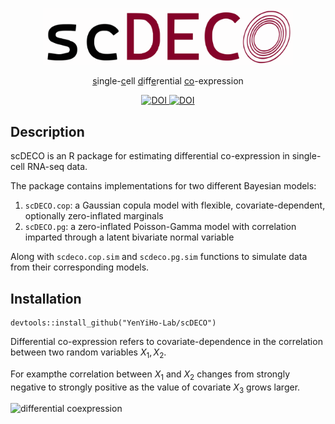 <p align="center">
  <img src="./images/scdeco_logo.svg" alt="scDECO logo" width="400">
</p>

<p align="center">
  <align="center"><ins>s</ins>ingle-<ins>c</ins>ell <ins>d</ins>iff<ins>e</ins>rential <ins>co</ins>-expression
</p>

<div align="center">
  <a href="https://doi.org/10.1111/biom.13701">
    <img src="https://img.shields.io/badge/DOI-doi.org%2F10.1111%2Fbiom.13701-blue" alt="DOI">
  </a>
  <a href="https://doi.org/10.1111/biom.13457">
    <img src="https://img.shields.io/badge/DOI-doi.org%2F10.1111%2Fbiom.13457-blue" alt="DOI">
  </a>
</div>





## Description

scDECO is an R package for estimating differential co-expression in single-cell RNA-seq data. 

The package contains implementations for two different Bayesian models:
1. `scDECO.cop`: a Gaussian copula model with flexible, covariate-dependent, optionally zero-inflated marginals
2. `scDECO.pg`: a zero-inflated Poisson-Gamma model with correlation imparted through a latent bivariate normal variable

Along with `scdeco.cop.sim` and `scdeco.pg.sim` functions to simulate data from their corresponding models.


## Installation

```{r, eval=FALSE, message=FALSE, warning=FALSE}
devtools::install_github("YenYiHo-Lab/scDECO")
```


Differential co-expression refers to covariate-dependence in the correlation between two random variables $X_1, X_2$. 

For exampthe correlation between $X_1$ and $X_2$ changes from strongly negative to strongly positive as the value of covariate $X_3$ grows larger.

<img src="images/dynamic_corr_plot.svg" alt="differential coexpression" width="600">








